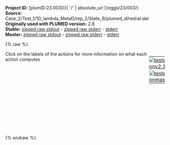 **Project ID:** [plumID:23.003]({{ '/' | absolute_url }}eggs/23/003/)  
**Source:** Case_2/Test_1/1D_lambda_MetaD/rep_2/State_B/plumed_dihedral.dat  
**Originally used with PLUMED version:** 2.8  
**Stable:** [zipped raw stdout](plumed_dihedral.dat.plumed.stdout.txt.zip) - [zipped raw stderr](plumed_dihedral.dat.plumed.stderr.txt.zip) - [stderr](plumed_dihedral.dat.plumed.stderr)  
**Master:** [zipped raw stdout](plumed_dihedral.dat.plumed_master.stdout.txt.zip) - [zipped raw stderr](plumed_dihedral.dat.plumed_master.stderr.txt.zip) - [stderr](plumed_dihedral.dat.plumed_master.stderr)  

{% raw %}
<div style="width: 100%; float:left">
<div style="width: 90%; float:left" id="value_details_data/Case_2/Test_1/1D_lambda_MetaD/rep_2/State_B/plumed_dihedral.dat"> Click on the labels of the actions for more information on what each action computes </div>
<div style="width: 10%; float:left"><table><tr><td style="padding:1px"><a href="plumed_dihedral.dat.plumed.stderr"><img src="https://img.shields.io/badge/v2.10-passing-green.svg" alt="tested onv2.10" /></a></td></tr><tr><td style="padding:1px"><a href="plumed_dihedral.dat.plumed_master.stderr"><img src="https://img.shields.io/badge/master-passing-green.svg" alt="tested onmaster" /></a></td></tr></table></div></div>
<pre style="width=97%;">
<b name="data/Case_2/Test_1/1D_lambda_MetaD/rep_2/State_B/plumed_dihedral.dattheta" onclick='showPath("data/Case_2/Test_1/1D_lambda_MetaD/rep_2/State_B/plumed_dihedral.dat","data/Case_2/Test_1/1D_lambda_MetaD/rep_2/State_B/plumed_dihedral.dattheta","data/Case_2/Test_1/1D_lambda_MetaD/rep_2/State_B/plumed_dihedral.dattheta","black")'>theta</b><span style="display:none;" id="data/Case_2/Test_1/1D_lambda_MetaD/rep_2/State_B/plumed_dihedral.dattheta">The TORSION action with label <b>theta</b> calculates the following quantities:<table  align="center" frame="void" width="95%" cellpadding="5%"><tr><td width="5%"><b> Quantity </b>  </td><td width="5%"><b> Type </b>  </td><td><b> Description </b> </td></tr><tr><td width="5%">theta</td><td width="5%"><font color="black">scalar</font></td><td>the TORSION involving these atoms</td></tr></table></span>: <span class="plumedtooltip" style="color:green">TORSION<span class="right">Calculate a torsional angle. <a href="https://www.plumed.org/doc-master/user-doc/html/_t_o_r_s_i_o_n.html" style="color:green">More details</a><i></i></span></span> <span class="plumedtooltip">ATOMS<span class="right">the four atoms involved in the torsional angle<i></i></span></span>=1,2,3,4

<span class="plumedtooltip" style="color:green">PRINT<span class="right">Print quantities to a file. <a href="https://www.plumed.org/doc-master/user-doc/html/_p_r_i_n_t.html" style="color:green">More details</a><i></i></span></span> <span class="plumedtooltip">STRIDE<span class="right"> the frequency with which the quantities of interest should be output<i></i></span></span>=1 <span class="plumedtooltip">ARG<span class="right">the labels of the values that you would like to print to the file<i></i></span></span>=<b name="data/Case_2/Test_1/1D_lambda_MetaD/rep_2/State_B/plumed_dihedral.dattheta">theta</b> <span class="plumedtooltip">FILE<span class="right">the name of the file on which to output these quantities<i></i></span></span>=dihedral.dat
</pre>
{% endraw %}
